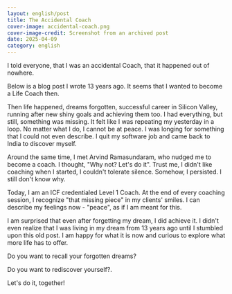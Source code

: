 ```yaml
---
layout: english/post
title: The Accidental Coach
cover-image: accidental-coach.png
cover-image-credit: Screenshot from an archived post
date: 2025-04-09
category: english
---
```


I told everyone, that I was an accidental Coach, that it happened out of nowhere.

Below is a blog post I wrote 13 years ago. It seems that I wanted to become a Life Coach then.

Then life happened, dreams forgotten, successful career in Silicon Valley, running after new shiny goals and achieving them too. I had everything, but still, something was missing. It felt like I was repeating my yesterday in a loop. No matter what I do, I cannot be at peace. I was longing for something that I could not even describe. I quit my software job and came back to India to discover myself.

Around the same time, I met Arvind Ramasundaram, who nudged me to become a coach. I thought, "Why not? Let's do it". Trust me, I didn't like coaching when I started, I couldn't tolerate silence. Somehow, I persisted. I still don't know why.

Today, I am an ICF credentialed Level 1 Coach. At the end of every coaching session, I recognize "that missing piece" in my clients' smiles. I can describe my feelings now - "peace", as if I am meant for this.

I am surprised that even after forgetting my dream, I did achieve it. I didn't even realize that I was living in my dream from 13 years ago until I stumbled upon this old post. I am happy for what it is now and curious to explore what more life has to offer.

Do you want to recall your forgotten dreams?

Do you want to rediscover yourself?.

Let's do it, together!
